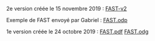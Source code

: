 2e version créée le 15 novembre 2019 : 
[FAST-v2](uploads/ec039d68e39c2d03b3985ca542fd08cf/FAST-v2.jpg)

Exemple de FAST envoyé par Gabriel : 
[FAST.odp](uploads/a0d6357971bb3b061529230bab5535da/FAST.odp)

1e version créée le 24 octobre 2019 : 
[FAST.pdf](uploads/d05678f4c1246e1e003d85735079d674/FAST.pdf)
[FAST.odg](uploads/c287f58cdc8a1ae8afc63bc62ac91b71/FAST.odg)